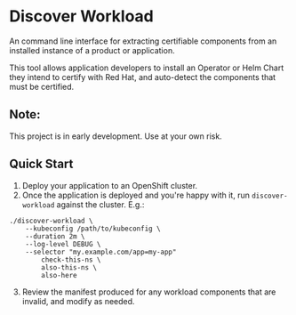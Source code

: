 # Discover Workload

An command line interface for extracting certifiable components from an
installed instance of a product or application.

This tool allows application developers to install an Operator or Helm Chart
they intend to certify with Red Hat, and auto-detect the components that must be
certified.

## Note:

This project is in early development. Use at your own risk.

## Quick Start

1. Deploy your application to an OpenShift cluster.
2. Once the application is deployed and you're happy with it, run `discover-workload` against the cluster. E.g.:


```shell
./discover-workload \
    --kubeconfig /path/to/kubeconfig \
    --duration 2m \
    --log-level DEBUG \
    --selector "my.example.com/app=my-app"
        check-this-ns \
        also-this-ns \
        also-here
```

3. Review the manifest produced for any workload components that are invalid, and modify as needed.